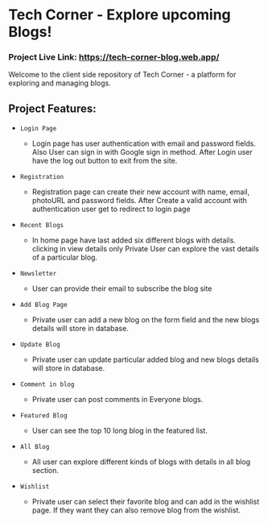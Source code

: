 # Tech Corner - Explore upcoming Blogs!


### Project Live Link: https://tech-corner-blog.web.app/


Welcome to the client side repository of Tech Corner - a platform for exploring and managing blogs. 

## Project Features:

- `Login Page` 
    - Login page has user authentication with email and password fields. Also User can sign in with Google sign in method. After Login user have the log out button to exit from the site.


- `Registration` 
    - Registration page can create their new account with name, email, photoURL and password fields. After Create a valid account with authentication user get to redirect to login page


- `Recent Blogs` 
    - In home page have last added six different blogs with details. clicking in view details only Private User can explore the vast details of a particular blog.


 - `Newsletter` 
    - User can provide their email to subscribe the blog site

 - `Add Blog Page` 
    - Private user can add a new blog on the form field and the new blogs details will store in database.

- `Update Blog` 
    - Private user can update particular added blog and new blogs details will store in database.

- `Comment in blog` 
    - Private user can post comments in Everyone blogs.

- `Featured Blog` 
    - User can see the top 10 long blog in the featured list.

- `All Blog` 
    - All user can explore different kinds of blogs with details in all blog section.

- `Wishlist` 
    - Private user can select their favorite blog and can add in the wishlist page. If they want they can also remove blog from the wishlist.

